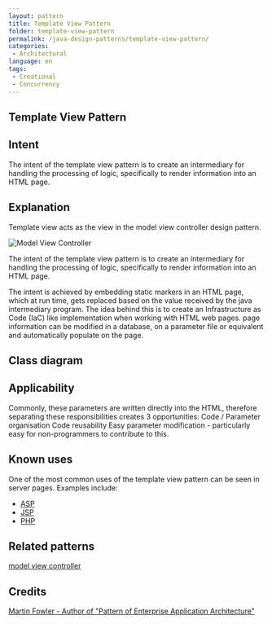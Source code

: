 ```yaml
--- 
layout: pattern 
title: Template View Pattern 
folder: template-view-pattern
permalink: /java-design-patterns/template-view-pattern/ 
categories: 
 - Architectural 
language: en 
tags:
 - Creational
 - Concurrency
---
```


## Template View Pattern

## Intent
The intent of the template view pattern is to create an intermediary for handling the processing of logic, specifically to render information into an HTML page. 

## Explanation

Template view acts as the view in the model view controller design pattern.

![Model View Controller](https://github.com/alainalawson02/java-design-patterns/blob/master/template-view-pattern/etc/model-view-controller-diagram.png)

The intent of the template view pattern is to create an intermediary for handling the processing of logic, specifically to render information into an HTML page. 

The intent is achieved by embedding static markers in an HTML page, which at run time, gets replaced based on the value received by the java intermediary program. The idea behind this is to create an Infrastructure as Code (IaC) like implementation when working with HTML web pages. page information can be modified in a database, on a parameter file or equivalent and automatically populate on the page.

## Class diagram

## Applicability

Commonly, these parameters are written directly into the HTML, therefore separating these responsibilities creates 3 opportunities:
Code / Parameter organisation 
Code reusability 
Easy parameter modification - particularly easy for non-programmers to contribute to this.

## Known uses
One of the most common uses of the template view pattern can be seen in server pages. Examples include:
- [ASP](https://en.wikipedia.org/wiki/Active_Server_Pages)
- [JSP](https://en.wikipedia.org/wiki/Jakarta_Server_Pages)
- [PHP](https://simple.wikipedia.org/wiki/PHP#)

## Related patterns

[model view controller](https://github.com/iluwatar/java-design-patterns/tree/master/model-view-controller)

## Credits
[Martin Fowler - Author of "Pattern of Enterprise Application Architecture"](https://www.martinfowler.com/books/eaa.html)
